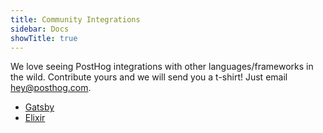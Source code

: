```yaml
---
title: Community Integrations
sidebar: Docs
showTitle: true
---
```


We love seeing PostHog integrations with other languages/frameworks in the wild. Contribute yours and we will send you a t-shirt! Just email hey@posthog.com.

- [Gatsby](/docs/integrations/gatsby-integration)
- [Elixir](/docs/integrations/elixir-integration)
